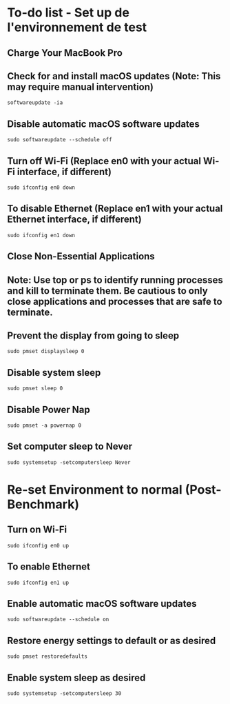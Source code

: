 # To-do list - Set up de l'environnement de test

## Charge Your MacBook Pro

## Check for and install macOS updates (Note: This may require manual intervention)
`softwareupdate -ia`

## Disable automatic macOS software updates
`sudo softwareupdate --schedule off`

## Turn off Wi-Fi (Replace en0 with your actual Wi-Fi interface, if different)
`sudo ifconfig en0 down`

## To disable Ethernet (Replace en1 with your actual Ethernet interface, if different)
`sudo ifconfig en1 down`

## Close Non-Essential Applications
## Note: Use top or ps to identify running processes and kill to terminate them. Be cautious to only close applications and processes that are safe to terminate.

## Prevent the display from going to sleep
`sudo pmset displaysleep 0`

## Disable system sleep
`sudo pmset sleep 0`

## Disable Power Nap
`sudo pmset -a powernap 0`

## Set computer sleep to Never
`sudo systemsetup -setcomputersleep Never`


# Re-set Environment to normal (Post-Benchmark)

## Turn on Wi-Fi
`sudo ifconfig en0 up`

## To enable Ethernet
`sudo ifconfig en1 up`

## Enable automatic macOS software updates
`sudo softwareupdate --schedule on`

## Restore energy settings to default or as desired
`sudo pmset restoredefaults`

## Enable system sleep as desired
`sudo systemsetup -setcomputersleep 30`
